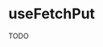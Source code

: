 useFetchPut
=========================================================================================

TODO
